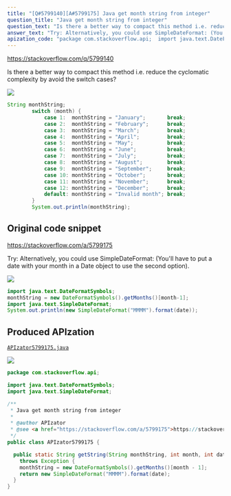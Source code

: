 ```yaml
---
title: "[Q#5799140][A#5799175] Java get month string from integer"
question_title: "Java get month string from integer"
question_text: "Is there a better way to compact this method i.e. reduce the cyclomatic complexity by avoid the switch cases?"
answer_text: "Try: Alternatively, you could use SimpleDateFormat: (You'll have to put a date with your month in a Date object to use the second option)."
apization_code: "package com.stackoverflow.api;  import java.text.DateFormatSymbols; import java.text.SimpleDateFormat;  /**  * Java get month string from integer  *  * @author APIzator  * @see <a href=\"https://stackoverflow.com/a/5799175\">https://stackoverflow.com/a/5799175</a>  */ public class APIzator5799175 {    public static String getString(String monthString, int month, int date)     throws Exception {     monthString = new DateFormatSymbols().getMonths()[month - 1];     return new SimpleDateFormat(\"MMMM\").format(date);   } }"
---
```


https://stackoverflow.com/q/5799140

Is there a better way to compact this method i.e. reduce the cyclomatic complexity by avoid the switch cases?


<div class="code-logo"><img src="/stackoverflow.png" /></div>

```java
String monthString;
        switch (month) {
            case 1:  monthString = "January";       break;
            case 2:  monthString = "February";      break;
            case 3:  monthString = "March";         break;
            case 4:  monthString = "April";         break;
            case 5:  monthString = "May";           break;
            case 6:  monthString = "June";          break;
            case 7:  monthString = "July";          break;
            case 8:  monthString = "August";        break;
            case 9:  monthString = "September";     break;
            case 10: monthString = "October";       break;
            case 11: monthString = "November";      break;
            case 12: monthString = "December";      break;
            default: monthString = "Invalid month"; break;
        }
        System.out.println(monthString);
```


## Original code snippet

https://stackoverflow.com/a/5799175

Try:
Alternatively, you could use SimpleDateFormat:
(You&#x27;ll have to put a date with your month in a Date object to use the second option).

<div class="code-logo"><img src="/stackoverflow.png" /></div>

```java
import java.text.DateFormatSymbols;
monthString = new DateFormatSymbols().getMonths()[month-1];
import java.text.SimpleDateFormat;
System.out.println(new SimpleDateFormat("MMMM").format(date));
```

## Produced APIzation

[`APIzator5799175.java`](https://github.com/blind-papers/apization-temp-data/raw/main/search/APIzator5799175.java)

<div class="code-logo"><img src="/apizator.png" /></div>

```java
package com.stackoverflow.api;

import java.text.DateFormatSymbols;
import java.text.SimpleDateFormat;

/**
 * Java get month string from integer
 *
 * @author APIzator
 * @see <a href="https://stackoverflow.com/a/5799175">https://stackoverflow.com/a/5799175</a>
 */
public class APIzator5799175 {

  public static String getString(String monthString, int month, int date)
    throws Exception {
    monthString = new DateFormatSymbols().getMonths()[month - 1];
    return new SimpleDateFormat("MMMM").format(date);
  }
}

```